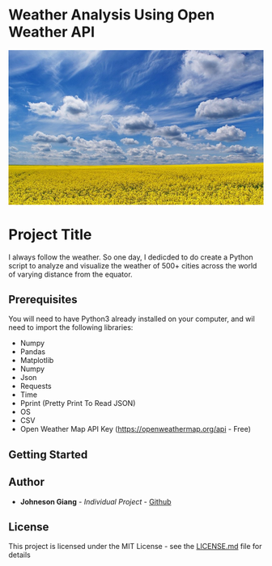 # Weather Analysis Using Open Weather API

![ks_logo](images/intro_pic.jpg)

# Project Title

I always follow the weather. So one day, I dedicded to do create a Python script to analyze and visualize the weather of 500+ cities across the world of varying distance from the equator.

## Prerequisites

You will need to have Python3 already installed on your computer, and wil need to import the following libraries:
* Numpy
* Pandas
* Matplotlib
* Numpy
* Json
* Requests
* Time
* Pprint (Pretty Print To Read JSON)
* OS
* CSV
* Open Weather Map API Key (https://openweathermap.org/api - Free)
  
## Getting Started






## Author

* **Johneson Giang** - *Individual Project* - [Github](https://github.com/jhustles)

## License

This project is licensed under the MIT License - see the [LICENSE.md](LICENSE.md) file for details
